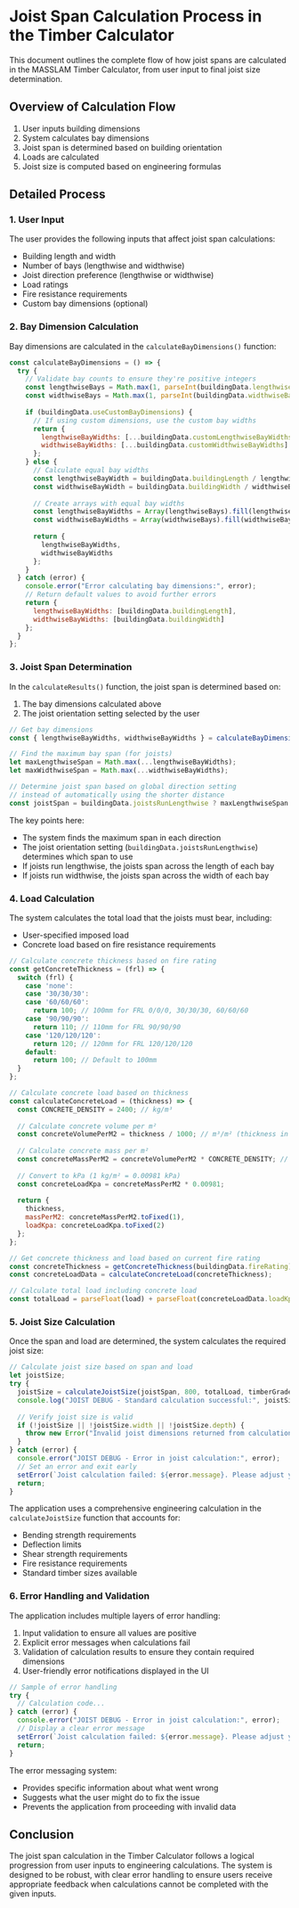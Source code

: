 # Joist Span Calculation Process in the Timber Calculator

This document outlines the complete flow of how joist spans are calculated in the MASSLAM Timber Calculator, from user input to final joist size determination.

## Overview of Calculation Flow

1. User inputs building dimensions
2. System calculates bay dimensions
3. Joist span is determined based on building orientation
4. Loads are calculated
5. Joist size is computed based on engineering formulas

## Detailed Process

### 1. User Input

The user provides the following inputs that affect joist span calculations:

- Building length and width
- Number of bays (lengthwise and widthwise)
- Joist direction preference (lengthwise or widthwise)
- Load ratings
- Fire resistance requirements
- Custom bay dimensions (optional)

### 2. Bay Dimension Calculation

Bay dimensions are calculated in the `calculateBayDimensions()` function:

```javascript
const calculateBayDimensions = () => {
  try {
    // Validate bay counts to ensure they're positive integers
    const lengthwiseBays = Math.max(1, parseInt(buildingData.lengthwiseBays) || 1);
    const widthwiseBays = Math.max(1, parseInt(buildingData.widthwiseBays) || 1);
    
    if (buildingData.useCustomBayDimensions) {
      // If using custom dimensions, use the custom bay widths
      return {
        lengthwiseBayWidths: [...buildingData.customLengthwiseBayWidths],
        widthwiseBayWidths: [...buildingData.customWidthwiseBayWidths]
      };
    } else {
      // Calculate equal bay widths
      const lengthwiseBayWidth = buildingData.buildingLength / lengthwiseBays;
      const widthwiseBayWidth = buildingData.buildingWidth / widthwiseBays;
      
      // Create arrays with equal bay widths
      const lengthwiseBayWidths = Array(lengthwiseBays).fill(lengthwiseBayWidth);
      const widthwiseBayWidths = Array(widthwiseBays).fill(widthwiseBayWidth);
      
      return {
        lengthwiseBayWidths,
        widthwiseBayWidths
      };
    }
  } catch (error) {
    console.error("Error calculating bay dimensions:", error);
    // Return default values to avoid further errors
    return {
      lengthwiseBayWidths: [buildingData.buildingLength],
      widthwiseBayWidths: [buildingData.buildingWidth]
    };
  }
};
```

### 3. Joist Span Determination

In the `calculateResults()` function, the joist span is determined based on:
1. The bay dimensions calculated above
2. The joist orientation setting selected by the user

```javascript
// Get bay dimensions
const { lengthwiseBayWidths, widthwiseBayWidths } = calculateBayDimensions();

// Find the maximum bay span (for joists)
let maxLengthwiseSpan = Math.max(...lengthwiseBayWidths);
let maxWidthwiseSpan = Math.max(...widthwiseBayWidths);

// Determine joist span based on global direction setting
// instead of automatically using the shorter distance
const joistSpan = buildingData.joistsRunLengthwise ? maxLengthwiseSpan : maxWidthwiseSpan;
```

The key points here:
- The system finds the maximum span in each direction
- The joist orientation setting (`buildingData.joistsRunLengthwise`) determines which span to use
- If joists run lengthwise, the joists span across the length of each bay
- If joists run widthwise, the joists span across the width of each bay

### 4. Load Calculation

The system calculates the total load that the joists must bear, including:
- User-specified imposed load
- Concrete load based on fire resistance requirements

```javascript
// Calculate concrete thickness based on fire rating
const getConcreteThickness = (frl) => {
  switch (frl) {
    case 'none':
    case '30/30/30':
    case '60/60/60':
      return 100; // 100mm for FRL 0/0/0, 30/30/30, 60/60/60
    case '90/90/90':
      return 110; // 110mm for FRL 90/90/90
    case '120/120/120':
      return 120; // 120mm for FRL 120/120/120
    default:
      return 100; // Default to 100mm
  }
};

// Calculate concrete load based on thickness
const calculateConcreteLoad = (thickness) => {
  const CONCRETE_DENSITY = 2400; // kg/m³
  
  // Calculate concrete volume per m²
  const concreteVolumePerM2 = thickness / 1000; // m³/m² (thickness in m)
  
  // Calculate concrete mass per m²
  const concreteMassPerM2 = concreteVolumePerM2 * CONCRETE_DENSITY; // kg/m²
  
  // Convert to kPa (1 kg/m² = 0.00981 kPa)
  const concreteLoadKpa = concreteMassPerM2 * 0.00981;
  
  return {
    thickness,
    massPerM2: concreteMassPerM2.toFixed(1),
    loadKpa: concreteLoadKpa.toFixed(2)
  };
};

// Get concrete thickness and load based on current fire rating
const concreteThickness = getConcreteThickness(buildingData.fireRating);
const concreteLoadData = calculateConcreteLoad(concreteThickness);

// Calculate total load including concrete load
const totalLoad = parseFloat(load) + parseFloat(concreteLoadData.loadKpa);
```

### 5. Joist Size Calculation

Once the span and load are determined, the system calculates the required joist size:

```javascript
// Calculate joist size based on span and load
let joistSize;
try {
  joistSize = calculateJoistSize(joistSpan, 800, totalLoad, timberGrade, buildingData.fireRating);
  console.log("JOIST DEBUG - Standard calculation successful:", joistSize);
  
  // Verify joist size is valid
  if (!joistSize || !joistSize.width || !joistSize.depth) {
    throw new Error("Invalid joist dimensions returned from calculation");
  }
} catch (error) {
  console.error("JOIST DEBUG - Error in joist calculation:", error);
  // Set an error and exit early
  setError(`Joist calculation failed: ${error.message}. Please adjust your inputs and try again.`);
  return;
}
```

The application uses a comprehensive engineering calculation in the `calculateJoistSize` function that accounts for:
- Bending strength requirements
- Deflection limits
- Shear strength requirements
- Fire resistance requirements
- Standard timber sizes available

### 6. Error Handling and Validation

The application includes multiple layers of error handling:

1. Input validation to ensure all values are positive
2. Explicit error messages when calculations fail
3. Validation of calculation results to ensure they contain required dimensions
4. User-friendly error notifications displayed in the UI

```javascript
// Sample of error handling
try {
  // Calculation code...
} catch (error) {
  console.error("JOIST DEBUG - Error in joist calculation:", error);
  // Display a clear error message
  setError(`Joist calculation failed: ${error.message}. Please adjust your inputs and try again.`);
  return;
}
```

The error messaging system:
- Provides specific information about what went wrong
- Suggests what the user might do to fix the issue
- Prevents the application from proceeding with invalid data

## Conclusion

The joist span calculation in the Timber Calculator follows a logical progression from user inputs to engineering calculations. The system is designed to be robust, with clear error handling to ensure users receive appropriate feedback when calculations cannot be completed with the given inputs. 